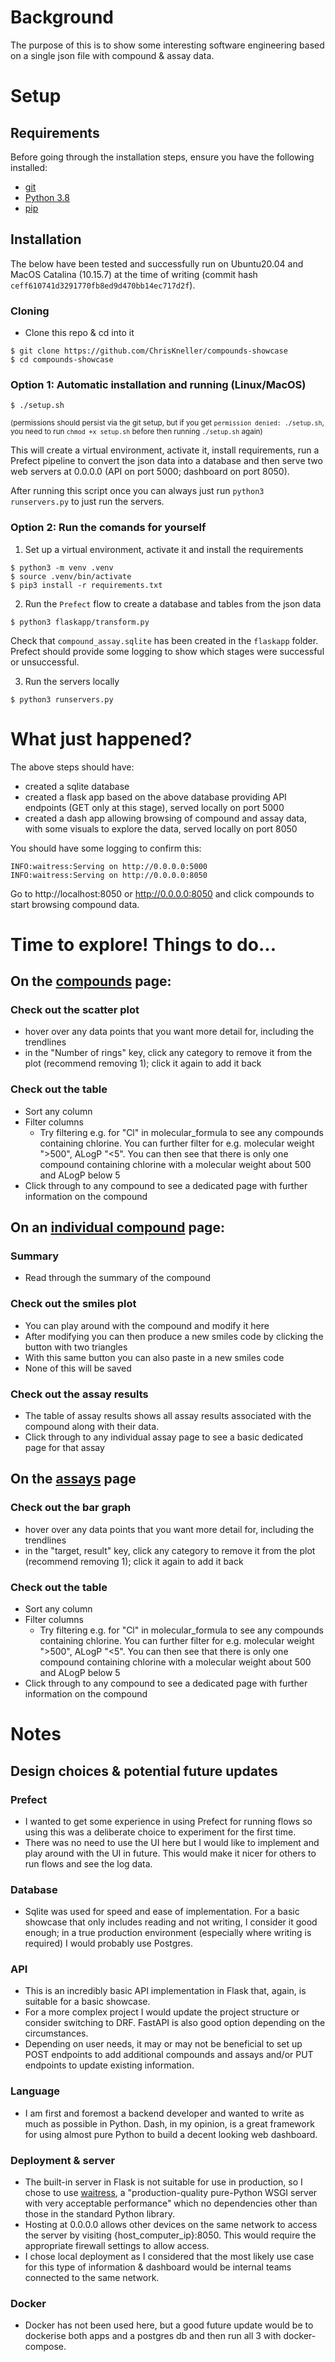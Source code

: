 # Background

The purpose of this is to show some interesting software engineering based on a single json file with compound & assay data.

# Setup

## Requirements

Before going through the installation steps, ensure you have the following installed:
- [git](https://git-scm.com/book/en/v2/Getting-Started-Installing-Git)
- [Python 3.8](https://www.python.org/downloads/release/python-380/)
- [pip](https://pip.pypa.io/en/stable/installation/)

## Installation

The below have been tested and successfully run on Ubuntu20.04 and MacOS Catalina (10.15.7) at the time of writing (commit hash `ceff610741d3291770fb8ed9d470bb14ec717d2f`).

### Cloning

- Clone this repo & cd into it

```shell
$ git clone https://github.com/ChrisKneller/compounds-showcase
$ cd compounds-showcase
```

### Option 1: Automatic installation and running (Linux/MacOS)

```shell
$ ./setup.sh
```

<sub>(permissions should persist via the git setup, but if you get `permission denied: ./setup.sh`, you need to run `chmod +x setup.sh` before then running `./setup.sh` again)</sub>

This will create a virtual environment, activate it, install requirements, run a Prefect pipeline to convert the json data into a database and then serve two web servers at 0.0.0.0 (API on port 5000; dashboard on port 8050).

After running this script once you can always just run `python3 runservers.py` to just run the servers.

### Option 2: Run the comands for yourself

1. Set up a virtual environment, activate it and install the requirements

```shell
$ python3 -m venv .venv
$ source .venv/bin/activate
$ pip3 install -r requirements.txt
```

2. Run the `Prefect` flow to create a database and tables from the json data

```shell
$ python3 flaskapp/transform.py
```

Check that `compound_assay.sqlite` has been created in the `flaskapp` folder. Prefect should provide some logging to show which stages were successful or unsuccessful.

3. Run the servers locally

```shell
$ python3 runservers.py
```

# What just happened?

The above steps should have:

- created a sqlite database
- created a flask app based on the above database providing API endpoints (GET only at this stage), served locally on port 5000 
- created a dash app allowing browsing of compound and assay data, with some visuals to explore the data, served locally on port 8050 

You should have some logging to confirm this:

```text
INFO:waitress:Serving on http://0.0.0.0:5000
INFO:waitress:Serving on http://0.0.0.0:8050
```

Go to http://localhost:8050 or http://0.0.0.0:8050 and click compounds to start browsing compound data.

# Time to explore! Things to do...

 ## On the [compounds](http://0.0.0.0:8050/compounds) page:
 
 ### Check out the scatter plot
- hover over any data points that you want more detail for, including the trendlines
- in the "Number of rings" key, click any category to remove it from the plot (recommend removing 1); click it again to add it back

### Check out the table
 - Sort any column
 - Filter columns
	 - Try filtering e.g. for "Cl" in molecular_formula to see any compounds containing chlorine. You can further filter for e.g. molecular weight ">500", ALogP "<5". You can then see that there is only one compound containing chlorine with a molecular weight about 500 and ALogP below 5
- Click through to any compound to see a dedicated page with further information on the compound

## On an [individual compound](http://0.0.0.0:8050/compounds/1175669) page:
### Summary
- Read through the summary of the compound
### Check out the smiles plot
- You can play around with the compound and modify it here
- After modifying you can then produce a new smiles code by clicking the button with two triangles
- With this same button you can also paste in a new smiles code
- None of this will be saved
### Check out the assay results
- The table of assay results shows all assay results associated with the compound along with their data.
- Click through to any individual assay page to see a basic dedicated page for that assay

## On the [assays](http://0.0.0.0:8050/assays) page

### Check out the bar graph
- hover over any data points that you want more detail for, including the trendlines
- in the "target, result" key, click any category to remove it from the plot (recommend removing 1); click it again to add it back

### Check out the table
 - Sort any column
 - Filter columns
	 - Try filtering e.g. for "Cl" in molecular_formula to see any compounds containing chlorine. You can further filter for e.g. molecular weight ">500", ALogP "<5". You can then see that there is only one compound containing chlorine with a molecular weight about 500 and ALogP below 5
- Click through to any compound to see a dedicated page with further information on the compound

# Notes

## Design choices & potential future updates

### Prefect

- I wanted to get some experience in using Prefect for running flows so using this was a deliberate choice to experiment for the first time.
- There was no need to use the UI here but I would like to implement and play around with the UI in future. This would make it nicer for others to run flows and see the log data.

### Database

- Sqlite was used for speed and ease of implementation. For a basic showcase that only includes reading and not writing, I consider it good enough; in a true production environment (especially where writing is required) I would probably use Postgres.

### API
- This is an incredibly basic API implementation in Flask that, again, is suitable for a basic showcase.
- For a more complex project I would update the project structure or consider switching to DRF. FastAPI is also good option depending on the circumstances.
- Depending on user needs, it may or may not be beneficial to set up POST endpoints to add additional compounds and assays and/or PUT endpoints to update existing information.

### Language
- I am first and foremost a backend developer and wanted to write as much as possible in Python. Dash, in my opinion, is a great framework for using almost pure Python to build a decent looking web dashboard.

### Deployment & server
- The built-in server in Flask is not suitable for use in production, so I chose to use [waitress](https://github.com/Pylons/waitress), a "production-quality pure-Python WSGI server with very acceptable performance" which no dependencies other than those in the standard Python library.
- Hosting at 0.0.0.0 allows other devices on the same network to access the server by visiting {host_computer_ip}:8050. This would require the appropriate firewall settings to allow access.
- I chose local deployment as I considered that the most likely use case for this type of information & dashboard would be internal teams connected to the same network.

### Docker
- Docker has not been used here, but a good future update would be to dockerise both apps and a postgres db and then run all 3 with docker-compose.

